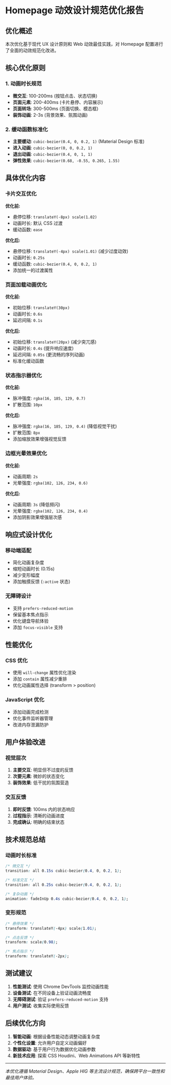 # Homepage 动效设计规范优化报告

## 优化概述

本次优化基于现代 UX 设计原则和 Web 动效最佳实践，对 Homepage 配置进行了全面的动效规范化改进。

## 核心优化原则

### 1. 动画时长规范
- **微交互**: 100-200ms (按钮点击、状态切换)
- **页面元素**: 200-400ms (卡片悬停、内容展示)
- **页面转场**: 300-500ms (页面切换、模态框)
- **装饰动画**: 2-3s (背景效果、氛围动画)

### 2. 缓动函数标准化
- **主要缓动**: `cubic-bezier(0.4, 0, 0.2, 1)` (Material Design 标准)
- **进入动画**: `cubic-bezier(0, 0, 0.2, 1)`
- **退出动画**: `cubic-bezier(0.4, 0, 1, 1)`
- **弹性效果**: `cubic-bezier(0.68, -0.55, 0.265, 1.55)`

## 具体优化内容

### 卡片交互优化

**优化前:**
- 悬停位移: `translateY(-8px) scale(1.02)`
- 动画时长: 默认 CSS 过渡
- 缓动函数: `ease`

**优化后:**
- 悬停位移: `translateY(-4px) scale(1.01)` (减少过度动效)
- 动画时长: `0.25s`
- 缓动函数: `cubic-bezier(0.4, 0, 0.2, 1)`
- 添加统一的过渡属性

### 页面加载动画优化

**优化前:**
- 初始位移: `translateY(30px)`
- 动画时长: `0.6s`
- 延迟间隔: `0.1s`

**优化后:**
- 初始位移: `translateY(20px)` (减少突兀感)
- 动画时长: `0.4s` (提升响应速度)
- 延迟间隔: `0.05s` (更流畅的序列动画)
- 标准化缓动函数

### 状态指示器优化

**优化前:**
- 脉冲强度: `rgba(16, 185, 129, 0.7)`
- 扩散范围: `10px`

**优化后:**
- 脉冲强度: `rgba(16, 185, 129, 0.4)` (降低视觉干扰)
- 扩散范围: `8px`
- 添加缩放效果增强视觉反馈

### 边框光晕效果优化

**优化前:**
- 动画周期: `2s`
- 光晕强度: `rgba(102, 126, 234, 0.6)`

**优化后:**
- 动画周期: `3s` (降低频闪)
- 光晕强度: `rgba(102, 126, 234, 0.4)`
- 添加阴影效果增强层次感

## 响应式设计优化

### 移动端适配
- 简化动画复杂度
- 缩短动画时长 (0.15s)
- 减少变形幅度
- 添加触摸反馈 (`:active` 状态)

### 无障碍设计
- 支持 `prefers-reduced-motion`
- 保留基本焦点指示
- 优化键盘导航体验
- 添加 `focus-visible` 支持

## 性能优化

### CSS 优化
- 使用 `will-change` 属性优化渲染
- 添加 `contain` 属性减少重排
- 优化动画属性选择 (transform > position)

### JavaScript 优化
- 添加动画完成检测
- 优化事件监听器管理
- 改进内存泄漏防护

## 用户体验改进

### 视觉层次
1. **主要交互**: 明显但不过度的反馈
2. **次要元素**: 微妙的状态变化
3. **装饰效果**: 低干扰的氛围营造

### 交互反馈
1. **即时反馈**: 100ms 内的状态响应
2. **过程指示**: 清晰的动画进度
3. **完成确认**: 明确的结束状态

## 技术规范总结

### 动画时长标准
```css
/* 微交互 */
transition: all 0.15s cubic-bezier(0.4, 0, 0.2, 1);

/* 标准交互 */
transition: all 0.25s cubic-bezier(0.4, 0, 0.2, 1);

/* 复杂动画 */
animation: fadeInUp 0.4s cubic-bezier(0.4, 0, 0.2, 1);
```

### 变形规范
```css
/* 悬停效果 */
transform: translateY(-4px) scale(1.01);

/* 点击反馈 */
transform: scale(0.98);

/* 焦点指示 */
transform: translateY(-2px);
```

## 测试建议

1. **性能测试**: 使用 Chrome DevTools 监控动画性能
2. **设备测试**: 在不同设备上验证动画流畅度
3. **无障碍测试**: 验证 `prefers-reduced-motion` 支持
4. **用户测试**: 收集实际使用反馈

## 后续优化方向

1. **智能动画**: 根据设备性能动态调整动画复杂度
2. **个性化设置**: 允许用户自定义动画偏好
3. **数据驱动**: 基于用户行为数据优化动画参数
4. **新技术应用**: 探索 CSS Houdini、Web Animations API 等新特性

---

*本优化遵循 Material Design、Apple HIG 等主流设计规范，确保跨平台一致性和最佳用户体验。*